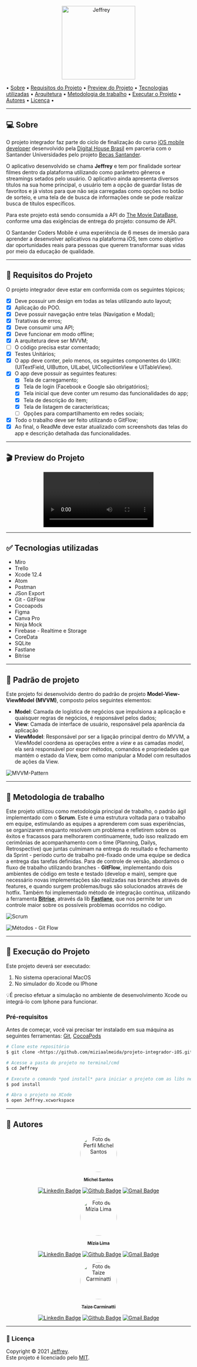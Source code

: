 <!-- Images Badges -->
[swift-image]: https://img.shields.io/badge/Swift-5.2-orange.svg?style=flat
[xcode-image]: https://img.shields.io/badge/xcode-11.3-orange
[cocoapods-image]: https://img.shields.io/badge/CocoaPods-1.10-orange

<!-- URLs -->
[santander-mobile-coders-url]: https://www.becas-santander.com/pt/program/santander-coders-mobile-2020
[digital-house-url]: https://www.digitalhouse.com/br/
[curso-ios-url]: https://www.digitalhouse.com/br/curso/desenvolvimento-mobile-ios
[tmdb-api-url]: https://www.themoviedb.org/documentation/api


<p align="center">
  <img alt="Jeffrey" src="https://github.com/miziaalmeida/projeto-integrador-iOS/blob/main/Images/jeffrey.jpg" width="200px"/>
<p>


•  [Sobre](#computer-sobre)  •  [Requisitos do Projeto](#wrench-requisitos-do-projeto) •  [Preview do Projeto](#clapper-preview-do-projeto)  •  [Tecnologias utilizadas](#white_check_mark-tecnologias-utilizadas)  •  [Arquitetura](triangular_ruler-padrão-de-projeto)  •  [Metodologia de trabalho](#calendar-metodologia-de-trabalho)  •  [Executar o Projeto](#dvd-execução-do-projeto)  •  [Autores](#open_hands-autores)  •  [Licença](#page_facing_up-licença)  •  

---
## :computer: **Sobre**

O projeto integrador faz parte do ciclo de finalização do curso [iOS mobile developer][curso-ios-url] desenvolvido pela [Digital House Brasil][digital-house-url] em parceria com o Santander Universidades pelo projeto [Becas Santander][santander-mobile-coders-url]. 

O aplicativo desenvolvido se chama **Jeffrey** e tem por finalidade sortear filmes dentro da plataforma utilizando como parâmetro gêneros e streamings setados pelo usuário. O aplicativo ainda apresenta diversos títulos na sua home principal, o usuário tem a opção de guardar listas de favoritos e já vistos para que não seja carregadas como opções no botão de sorteio, e uma tela de de busca de informações onde se pode realizar busca de títulos específicos.

Para este projeto está sendo consumida a API do [The Movie DataBase][tmdb-api-url], conforme uma das exigências de entrega do projeto: consumo de API.

O Santander Coders Mobile é uma experiência de 6 meses de imersão para aprender a desenvolver aplicativos na plataforma iOS, tem como objetivo dar oportunidades reais para pessoas que querem transformar suas vidas por meio da educação de qualidade.

---
## :wrench: **Requisitos do Projeto**

O projeto integrador deve estar em conformida com os seguintes tópicos;

- [x] Deve possuir um design em todas as telas utilizando auto layout;
- [x] Aplicação do POO.
- [x] Deve possuir navegação entre telas (Navigation e Modal);
- [x] Tratativas de erros;
- [x] Deve consumir uma API;
- [x] Deve funcionar em modo offline;
- [x] A arquitetura deve ser MVVM;
- [ ] O código precisa estar comentado;
- [x] Testes Unitários;
- [x] O app deve conter, pelo menos, os seguintes componentes do UIKit: (UITextField, 
UIButton, UILabel, UICollectionView e UITableView).
- [x] O app deve possuir as seguintes features:
    - [x] Tela de carregamento;
    - [x] Tela de login (Facebook e Google são obrigatórios);
    - [x] Tela inicial que deve conter um resumo das funcionalidades do app;
    - [x] Tela de descrição do item;
    - [x] Tela de listagem de características;
    - [ ] Opções para compartilhamento em redes sociais;
- [x] Todo o trabalho deve ser feito utilizando o GitFlow;
- [x] Ao final, o ReadMe deve estar atualizado com screenshots das telas do app e descrição detalhada das funcionalidades.

---
## :clapper: **Preview do Projeto**

<div align="center">

![Preview](https://user-images.githubusercontent.com/42849855/109223712-b4aefa80-7799-11eb-918f-b8cf57482f82.mov)

</div>

---

## :white_check_mark: **Tecnologias utilizadas**

- Miro
- Trello
- Xcode 12.4
- Atom
- Postman
- JSon Export
- Git - GitFlow
- Cocoapods
- Figma
- Canva Pro
- Ninja Mock
- Firebase - Realtime e Storage
- CoreData
- SQLite
- Fastlane
- Bitrise

---
## :triangular_ruler: **Padrão de projeto**

Este projeto foi desenvolvido dentro do padrão de projeto **Model-View-ViewModel (MVVM)**, composto pelos seguintes elementos:
* **Model**: Camada de logística de negócios que impulsiona a aplicação e quaisquer regras de negócios, é responsável pelos dados;
* **View**: Camada de interface de usuário, responsável pela aparência da aplicação
* **ViewModel**: Responsável por ser a ligação principal dentro do MVVM, a ViewModel coordena as operações entre a *view* e as camadas *model*, ela será responsável por expor métodos, comandos e propriedades que mantém o estado da View, bem como manipular a Model com resultados de ações da View.

![MVVM-Pattern](https://github.com/miziaalmeida/projeto-integrador-iOS/blob/main/Images/mvvm.png)

---
## :calendar: **Metodologia de trabalho**

Este projeto utilizou como metodologia principal de trabalho, o padrão ágil implementado com o **Scrum**. Este é uma estrutura voltada para o trabalho em equipe, estimulando as equipes a aprenderem com suas experiências, se organizarem enquanto resolvem um problema e refletirem sobre os êxitos e fracassos para melhorarem continuamente, tudo isso realizado em cerimônias de acompanhamento com o time (Planning, Dailys, Retrospective) que juntas culmimam na entrega do resultado e fechamento da Sprint - período curto de trabalho pré-fixado onde uma equipe se dedica a entrega das tarefas definidas.
Para de controle de versão, abordamos o fluxo de trabalho utilizando branches - **GitFlow**, implementando dois ambientes de código em teste e testado (develop e main), sempre que necessário novas implementações são realizadas nas branches através de features, e quando surgem problemas/bugs são solucionados através de hotfix. Também foi implementado método de integração contínua, utilizando a ferramenta [**Bitrise**](https://www.bitrise.io/), através da lib [**Fastlane**](https://fastlane.tools/), que nos permite ter um controle maior sobre os possíveis problemas ocorridos no código.

![Scrum](https://media.giphy.com/media/r8gRIddoujD7Z9FE8F/giphy.gif)

![Métodos - Git Flow](https://github.com/miziaalmeida/projeto-integrador-iOS/blob/main/Images/metodos.png)

---

## :dvd: **Execução do Projeto**

Este projeto deverá ser executado:
1. No sistema operacional MacOS
2. No simulador do Xcode ou IPhone

💡É preciso efetuar a simulação no ambiente de desenvolvimento Xcode ou integrá-lo com Iphone para funcionar.

### Pré-requisitos

Antes de começar, você vai precisar ter instalado em sua máquina as seguintes ferramentas:
[Git](https://git-scm.com), [CocoaPods](https://cocoapods.org/)

```bash
# Clone este repositório
$ git clone <https://github.com/miziaalmeida/projeto-integrador-iOS.git>

# Acesse a pasta do projeto no terminal/cmd
$ cd Jeffrey

# Execute o comando *pod install* para iniciar o projeto com as libs necessárias
$ pod install

# Abra o projeto no XCode
$ open Jeffrey.xcworkspace
```

---
## :open_hands: **Autores**

<div align="center">

<a href="https://github.com/michelldossantos">
 <img style="border-radius: 50%;" src="https://avatars.githubusercontent.com/u/60993267?s=400&u=c1f849f90ceb9c25bd7765473b2b933b62c0ef11&v=4" width="100px;" alt="Foto de Perfil Michel Santos"/>
 <br />
  <p>
 <sub><b>Michel Santos</b></sub></a>
<p>

[![Linkedin Badge](https://img.shields.io/badge/-Michel_Santos-blue?style=flat-square&logo=Linkedin&logoColor=white)](https://www.linkedin.com/in/michellsantoos/)
[![Github Badge](https://img.shields.io/badge/-Michel_Santos-000?style=flat-square&logo=Github&logoColor=white)](https://github.com/michelldossantos)
[![Gmail Badge](https://img.shields.io/badge/-michelsantos15@gmail.com-c14438?style=flat-square&logo=Gmail&logoColor=white&link=mailto:michelsantos15@gmail.com)](mailto:michelsantos15@gmail.com)

<div align="center">

<a href="https://github.com/miziaalmeida">
 <img style="border-radius: 50%;" src="https://avatars.githubusercontent.com/u/42849855?s=400&u=f2dfc70f52e7c272e7865b3582e6cc09fea8f576&v=4" width="100px;" alt="Foto de Mízia Lima"/>
 <br />
  <p>
 <sub><b>Mízia Lima</b></sub></a>
<p>

[![Linkedin Badge](https://img.shields.io/badge/-Mízia_Lima-blue?style=flat-square&logo=Linkedin&logoColor=white)](https://www.linkedin.com/in/miziasalima/)
[![Github Badge](https://img.shields.io/badge/-Mízia_Lima-000?style=flat-square&logo=Github&logoColor=white)](https://github.com/miziaalmeida)
[![Gmail Badge](https://img.shields.io/badge/-mizia.alima@gmail.com-c14438?style=flat-square&logo=Gmail&logoColor=white&link=mailto:mizia.alima@gmail.com)](mailto:mizia.alima@gmail.com)

<a href="https://github.com/taizecarminatti">
 <img style="border-radius: 50%;" src="https://avatars.githubusercontent.com/u/50411651?s=400&u=9e39961f7f175034f1fdfaab536f180184326c74&v=4" width="100px;" alt="Foto de Taize Carminatti"/>
 <br />
  <p>
 <sub><b>Taize Carminatti</b></sub></a>
<p>

[![Linkedin Badge](https://img.shields.io/badge/-Taize_Carminatti-blue?style=flat-square&logo=Linkedin&logoColor=white)](https://www.linkedin.com/in/taizecarminatti/)
[![Github Badge](https://img.shields.io/badge/-Taize_Carminatti-000?style=flat-square&logo=Github&logoColor=white)](https://github.com/taizecarminatti)
[![Gmail Badge](https://img.shields.io/badge/-taizecarminatti@gmail.com-c14438?style=flat-square&logo=Gmail&logoColor=white&link=mailto:taizecarminatti@gmail.com)](mailto:taizecarminatti@gmail.com)

</div>
</div>

---

### :page_facing_up: **Licença**

Copyright © 2021 [Jeffrey](https://github.com/Jeffrey-iOS/Jeffrey).<br />
Este projeto é licenciado pelo [MIT](https://github.com/miziaalmeida/projeto-integrador-iOS/blob/main/LICENSE).
